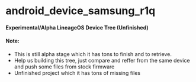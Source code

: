 # android_device_samsung_r1q

#### Experimental/Alpha LineageOS Device Tree (Unfinished)

#### Note:
- This is still alpha stage which it has tons to finish and to retrieve.
- Help us building this tree, just compare and reffer from the same device and push some files from stock firmware
- Unfinished project which it has tons of missing files


